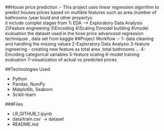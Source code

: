 ##House price prediction :-
  This project uses linear regression algorithm to predict houses prices based on multible features such as area /number of bathrooms /year biuld and other propertys  
   it include complet stages from 
   1\ EDA --> Exploratory Data Analysis 
   2\Feature engneering 
   3\Encoding
   4\Scaling 
   5\model building 
   6\model evaluation
the dataset used in the hose price advancesd regression techniquse , data set from kaggle 
##Project Workflow :- 
 1- data cleaning and handling the missing values 
 2-Exploratory Data Analysis 
 3-feature ingneering - creating new feature as total area ,total bathrooms ... 
 4-Encoding categorical variables 
 5-feature scaling 
 6-model training evaluation 
 7-visualization of actual vs predicted prices

##Technologies Used
- Python  
- Pandas, NumPy  
- Matplotlib, Seaborn  
- Scikit-learn  

###Files
- LR_GITHUB_1.ipynb
- data/train.csv` → dataset    
- README.md   
